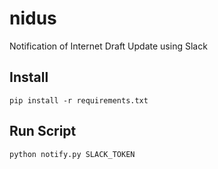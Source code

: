 # nidus
Notification of Internet Draft Update using Slack

## Install
```
pip install -r requirements.txt
```

## Run Script
```
python notify.py SLACK_TOKEN
```